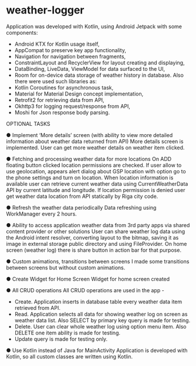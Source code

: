 # weather-logger

Application was developed with Kotlin, using Android Jetpack with some components:
- Android KTX for Kotlin usage itself,
- AppCompat to preserve key app functionality,
- Navigation for navigation between fragments,
- ConstraintLayout and RecyclerView for layout creating and displaying,
- DataBinding, LiveData, ViewModel for data surfaced to the UI,
- Room for on-device data storage of weather history in database.
Also there were used such libraries as:
- Kotlin Coroutines for asynchronous task,
- Material for Material Design concept implementation,
- Retrofit2 for retrieving data from API,
- Okhttp3 for logging request/response from API,
- Moshi for Json response body parsing.

OPTIONAL TASKS

● Implement ‘More details’ screen (with ability to view more detailed information
about weather data returned from API)
More details screen is implemented. User can get more weather details on weather item clicked.

● Fetching and processing weather data for more locations
On ADD floating button clicked location permissions are checked. If user allow to use geolocation, appears alert dialog about GSP location with option go to the phone settings and turn on location. When location information is available user can retrieve current weather data using CurrentWeatherData API by current latitude and longitude. If location permission is denied user get weather data location from API statically by Riga city code.

● Refresh the weather data periodically
Data refreshing using WorkManager every 2 hours.

● Ability to access application weather data from 3rd party apps via shared content
provider or other solutions
User can share weather log data using the Android intent resolver, converting layout to the bitmap, saving it as image in external storage public directory and using FileProvider. On home screen (weather log) there is share button in action bar for that purpose.

● Custom animations, transitions between screens
I made some transitions between screens but without custom animations.

● Create Widget for Home Screen
Widget for home screen created

● All CRUD operations
All CRUD operations are used in the app -
- Create. Application inserts in database table every weather data item retrieved from API.
- Read.	Application selects all data for showing weather log on screen as weather data list. Also SELECT by primary key query is made for testing.
- Delete. User can clear whole weather log using option menu item. Also DELETE one item ability is made for testing.
- Update query is made for testing only.

● Use Kotlin instead of Java for MainActivity
Application is developed with Kotlin, so all custom classes are written using Kotlin.
